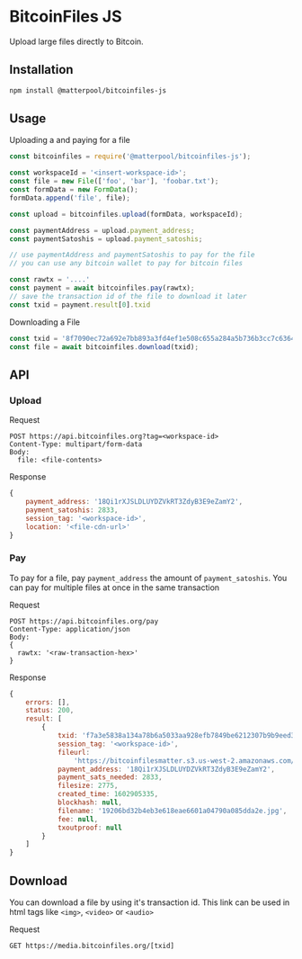 # BitcoinFiles JS

Upload large files directly to Bitcoin. 

## Installation

```bash
npm install @matterpool/bitcoinfiles-js
``````

## Usage

Uploading a and paying for a file

```javascript
const bitcoinfiles = require('@matterpool/bitcoinfiles-js');

const workspaceId = '<insert-workspace-id>';
const file = new File(['foo', 'bar'], 'foobar.txt');
const formData = new FormData();
formData.append('file', file);

const upload = bitcoinfiles.upload(formData, workspaceId);

const paymentAddress = upload.payment_address;
const paymentSatoshis = upload.payment_satoshis;

// use paymentAddress and paymentSatoshis to pay for the file
// you can use any bitcoin wallet to pay for bitcoin files

const rawtx = '....'
const payment = await bitcoinfiles.pay(rawtx);
// save the transaction id of the file to download it later
const txid = payment.result[0].txid 
```

Downloading a File

```javascript
const txid = '8f7090ec72a692e7bb893a3fd4ef1e508c655a284a5b736b3cc7c63649748562'
const file = await bitcoinfiles.download(txid);
```

## API

### Upload

Request

```
POST https://api.bitcoinfiles.org?tag=<workspace-id>
Content-Type: multipart/form-data
Body:
  file: <file-contents>
```

Response

```javascript
{
	payment_address: '18Qi1rXJSLDLUYDZVkRT3ZdyB3E9eZamY2',
	payment_satoshis: 2833,
	session_tag: '<workspace-id>',
	location: '<file-cdn-url>'
}
```


### Pay

To pay for a file, pay `payment_address` the amount of `payment_satoshis`. You can pay for multiple files at once in the same transaction 

Request

```
POST https://api.bitcoinfiles.org/pay
Content-Type: application/json
Body:
{
  rawtx: '<raw-transaction-hex>'
}
```

Response

```javascript
{
	errors: [],
	status: 200,
	result: [
		{
			txid: 'f7a3e5838a134a78b6a5033aa928efb7849be6212307b9b9eed3c738ea470bc2',
			session_tag: '<workspace-id>',
			fileurl:
				'https://bitcoinfilesmatter.s3.us-west-2.amazonaws.com/19206bd32b4eb3e618eae6601a04790a085dda2e.jpge2797900-1028-11eb-9858-8f7b63e05207.jpg',
			payment_address: '18Qi1rXJSLDLUYDZVkRT3ZdyB3E9eZamY2',
			payment_sats_needed: 2833,
			filesize: 2775,
			created_time: 1602905335,
			blockhash: null,
			filename: '19206bd32b4eb3e618eae6601a04790a085dda2e.jpg',
			fee: null,
			txoutproof: null
		}
	]
}
```

## Download

You can download a file by using it's transaction id. This link can be used in html tags like `<img>`, `<video>` or `<audio>`

Request

```
GET https://media.bitcoinfiles.org/[txid]
```
